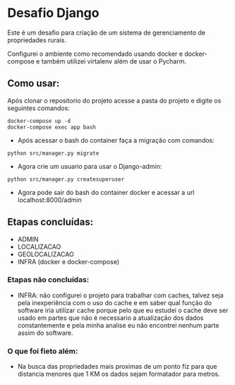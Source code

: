 # Desafio Django

Este é um desafio para criação de um sistema de gerenciamento de propriedades rurais.

Configurei o ambiente como recomendado usando docker e docker-compose e também utilizei virtalenv além de usar o Pycharm.

## Como usar:

Após clonar o repositorio do projeto acesse a pasta do projeto e digite os seguintes comandos:

~~~
docker-compose up -d
docker-compose exec app bash
~~~
* Após acessar o bash do container faça a migração com comandos:
~~~
python src/manager.py migrate
~~~

* Agora crie um usuario para usar o Django-admin:
~~~
python src/manager.py createsuperuser
~~~

* Agora pode sair do bash do container docker e acessar a url localhost:8000/admin

## Etapas concluídas:

* ADMIN
* LOCALIZACAO
* GEOLOCALIZACAO
* INFRA (docker e docker-compose)

### Etapas não concluídas:

* INFRA: não configurei o projeto para trabalhar com caches,
talvez seja pela inexperiência com o uso do cache e em saber
qual função do software iria utilizar cache porque pelo que eu
estudei o cache deve ser usado em partes que não é necessario a
atualização dos dados constantemente e pela minha analise eu não
encontrei nenhum parte assim do software.

### O que foi fieto além:
* Na busca das propriedades mais proximas de um ponto fiz para que distancia menores que 1 KM
os dados sejam formatador para metros.

